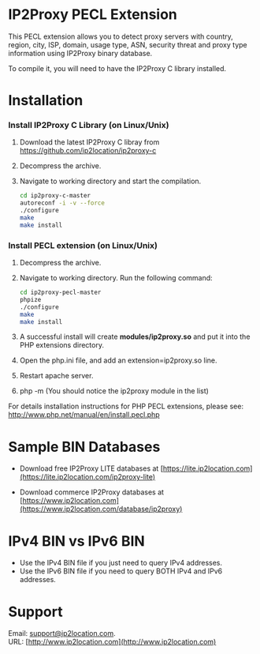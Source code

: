 # IP2Proxy PECL Extension
This PECL extension allows you to  detect proxy servers with country, region, city, ISP, domain, usage type, ASN, security threat and proxy type information using IP2Proxy binary database.

To compile it, you will need to have the IP2Proxy C library installed.



# Installation

### Install IP2Proxy C Library (on Linux/Unix)
1. Download the latest IP2Proxy C libray  from https://github.com/ip2location/ip2proxy-c

2. Decompress the archive.

3. Navigate to working directory and start the compilation.

   ```bash
   cd ip2proxy-c-master
   autoreconf -i -v --force
   ./configure
   make
   make install
   ```

   
### Install PECL extension (on Linux/Unix)
1. Decompress the archive.

2. Navigate to working directory. Run the following command:

   ```bash
   cd ip2proxy-pecl-master
   phpize
   ./configure
   make
   make install
   ```
   

   
3. A successful install will create **modules/ip2proxy.so** and put it into the PHP extensions directory.

4. Open the php.ini file, and add an extension=ip2proxy.so line.

5. Restart apache server.

6. php -m (You should notice the ip2proxy module in the list)



For details installation instructions for PHP PECL extensions, please see:
http://www.php.net/manual/en/install.pecl.php



# Sample BIN Databases
* Download free IP2Proxy LITE databases at [https://lite.ip2location.com](https://lite.ip2location.com/ip2proxy-lite)

* Download commerce IP2Proxy databases at [https://www.ip2location.com](https://www.ip2location.com/database/ip2proxy)

  

# IPv4 BIN vs IPv6 BIN
* Use the IPv4 BIN file if you just need to query IPv4 addresses.
* Use the IPv6 BIN file if you need to query BOTH IPv4 and IPv6 addresses.

# Support
Email: support@ip2location.com.  
URL: [http://www.ip2location.com](http://www.ip2location.com)
